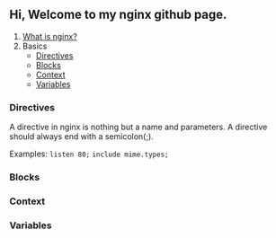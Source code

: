 ## Hi, Welcome to my nginx github page.

1. [What is nginx?](https://www.nginx.com/resources/glossary/nginx/)
2. Basics
    * [Directives](#directives)
    * [Blocks](#blocks)
    * [Context](#context)
    * [Variables](#variables)

### Directives

A directive in nginx is nothing but a name and parameters. A directive should always end with a semicolon(;).

Examples:
`listen 80;`
`include mime.types;`

### Blocks

### Context

### Variables